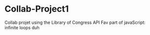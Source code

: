 # Collab-Project1
Collab projet using the Library of Congress API
Fav part of javaScript: infinite loops duh 